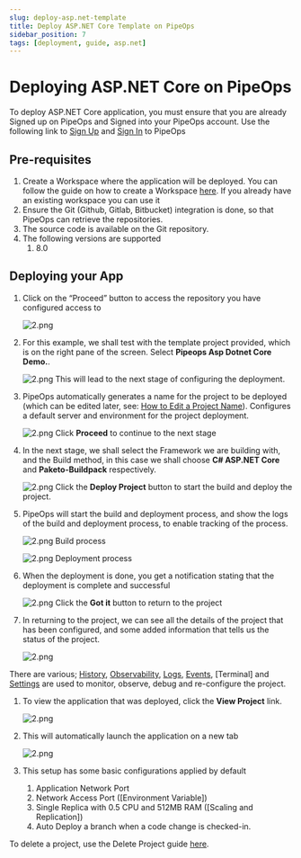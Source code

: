 ```yaml
---
slug: deploy-asp.net-template
title: Deploy ASP.NET Core Template on PipeOps
sidebar_position: 7
tags: [deployment, guide, asp.net]
---
```


# Deploying ASP.NET Core on PipeOps

To deploy ASP.NET Core application, you must ensure that you are already Signed up on PipeOps and Signed into your PipeOps account.
Use the following link to [Sign Up](https://console.pipeops.io/auth/signup) and [Sign In](https://console.pipeops.io/auth/signin) to PipeOps

## Pre-requisites

1. Create a Workspace where the application will be deployed. You can follow the guide on how to create a Workspace [here](/docs/Collaboration/workspaces#creating-a-new-workspace). If you already have an existing workspace you can use it
1. Ensure the Git (Github, Gitlab, Bitbucket) integration is done, so that PipeOps can retrieve the repositories.
1. The source code is available on the Git repository.
1. The following versions are supported
   1. 8.0

## Deploying your App

1. Click on the “Proceed” button to access the repository you have configured access to

   ![2.png](https://pub-30c11acc143348fcae20835653c5514d.r2.dev//20/36/proceed_3664d45474.png)

1. For this example, we shall test with the template project provided, which is on the right pane of the screen. Select **Pipeops Asp Dotnet Core Demo.**.

   ![2.png](https://pub-30c11acc143348fcae20835653c5514d.r2.dev//20/36/select_Template_153461130d.png)
   This will lead to the next stage of configuring the deployment.

1. PipeOps automatically generates a name for the project to be deployed (which can be edited later, see: [How to Edit a Project Name](/docs/intro.md)). Configures a default server and environment for the project deployment.

   ![2.png](https://pub-30c11acc143348fcae20835653c5514d.r2.dev//20/36/project_Summary_90d7f55e2c.png)
   Click **Proceed** to continue to the next stage

1. In the next stage, we shall select the Framework we are building with, and the Build method, in this case we shall choose **C# ASP.NET Core** and **Paketo-Buildpack** respectively.

   ![2.png](https://pub-30c11acc143348fcae20835653c5514d.r2.dev//20/36/build_Settings_b41a449574.png)
   Click the **Deploy Project** button to start the build and deploy the project.

1. PipeOps will start the build and deployment process, and show the logs of the build and deployment process, to enable tracking of the process.

   ![2.png](https://pub-30c11acc143348fcae20835653c5514d.r2.dev//20/36/build_Logs_247c4cdfd3.png)
   Build process

   ![2.png](https://pub-30c11acc143348fcae20835653c5514d.r2.dev//20/36/deployed_2b406f7f54.png)
   Deployment process

1. When the deployment is done, you get a notification stating that the deployment is complete and successful

   ![2.png](https://pub-30c11acc143348fcae20835653c5514d.r2.dev//20/36/deployed_Modal_aede909b39.png)
   Click the **Got it** button to return to the project

1. In returning to the project, we can see all the details of the project that has been configured, and some added information that tells us the status of the project.

   ![2.png](https://pub-30c11acc143348fcae20835653c5514d.r2.dev//20/36/overview_14490b14d2.png)

There are various; [History](/docs/User%20Guides/Project/project-history), [Observability](/docs/User%20Guides/For%20Startups/cluster-observability), [Logs](/docs/User%20Guides/Project/logs-and-events#accessing-logs), [Events](/docs/User%20Guides/Project/logs-and-events#accessing-events), [Terminal] and [Settings](/docs/User%20Guides/Project/project-setting) are used to monitor, observe, debug and re-configure the project.

1. To view the application that was deployed, click the **View Project** link.

   ![2.png](https://pub-30c11acc143348fcae20835653c5514d.r2.dev//20/36/view_Project_5eb3902d44.png)

1. This will automatically launch the application on a new tab

   ![2.png](https://pub-30c11acc143348fcae20835653c5514d.r2.dev//20/36/sample_d17bdf7769.png)

1. This setup has some basic configurations applied by default
   1. Application Network Port
   1. Network Access Port ([Environment Variable])
   1. Single Replica with 0.5 CPU and 512MB RAM ([Scaling and Replication])
   1. Auto Deploy a branch when a code change is checked-in.

To delete a project, use the Delete Project guide [here](/docs/User%20Guides/Project/project-actions#delete-project).
